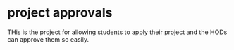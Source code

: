 # project approvals
 THis is the project for allowing students to apply their project and the HODs can approve them so easily.
